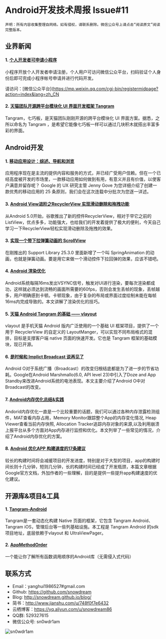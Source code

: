 # Android开发技术周报 Issue#11

    声明：所有内容收集整理自网络。如有侵权，请联系删除。微信公众号上请点击“阅读原文”阅读完整版本。
    
## 业界新闻
#### 1. [个人开发者可申请小程序](https://mp.weixin.qq.com/cgi-bin/announce?action=getannouncement&key=1490627746&version=1&lang=zh_CN)
小程序开放个人开发者申请注册，个人用户可访问微信公众平台，扫码验证个人身份后即可完成小程序帐号申请并进行代码开发。

请访问：[微信公众平台](https://mp.weixin.qq.com/cgi-bin/registermidpage?action=index&lang=zh_CN
  
#### 2. [天猫团队开源跨平台模块化 UI 界面开发框架 Tangram](https://www.oschina.net/news/83432/alibaba-opensource-tangram)
Tangram，七巧板，是天猫团队刚刚开源的跨平台模块化 UI 界面方案。据悉，之所以命名为 Tangram ，是希望它能像七巧板一样可以通过几块积木就搭出丰富多彩的界面。
  
## Android开发
#### 1. [移动应用设计：综述、导航和浏览](http://t.cn/R60XeGw)
应用程序现在是主流的提供内容和服务的方式，并已经广受用户信赖。但在一个已经高度被开发的市场里，一款移动应用如何做到有用，有意义并且有价值，以使客户满意并留存呢？ Google 的 UX 研究主管 Jenny Gove 为您详细介绍了创建一款优秀的移动应用的 25 条原则，我们会在这次连载中分批次为您逐一详述。

#### 3. [Android View进阶之RecyclerView 实现滑动删除和拖拽功能](http://t.cn/R60aGB3)
从Android 5.0开始，谷歌推出了新的控件RecyclerView，相对于早它之前的ListView，优点多多，功能强大，也给我们的开发着提供了极大的便利，今天自己学习一下RecyclerView轻松实现滑动删除及拖拽的效果。

#### 3. [实现一个带下拉弹簧动画的 ScrollView](http://www.jianshu.com/p/ce6497cada9c)
在刚推出的 Support Library 25.3.0 里面新增了一个叫 SpringAnimation 的动画，也就是弹簧动画。要是用它来做一个滑动控件下拉回弹的效果，应该不错吧。

#### 4. [Android 渲染优化](http://wuxiaolong.me/2017/03/26/Rendering/?hmsr=toutiao.io&utm_medium=toutiao.io&utm_source=toutiao.io)
Android系统每隔16ms发出VSYNC信号，触发对UI进行渲染，要每次渲染都成功，这样就必须达到流畅的画面所需要的60fps，否则会发生丢帧的现象，丢帧越多，用户明确感到卡顿。卡顿现象，由于复杂的布局或界面过度绘制未能在每帧16ms内完成导致的。本文讲解了渲染优化的技巧。

#### 5. [天猫 Android Tangram 的基础 —— vlayout](https://mp.weixin.qq.com/s?__biz=MzAxNjI3MDkzOQ==&mid=2654472702&idx=1&sn=a21256387cc06b2a1833589f71e9b54a)
vlayout 是手机天猫 Android 版内广泛使用的一个基础 UI 框架项目，提供了一个用于 RecyclerView 的自定义的 LayoutManger，可以实现不同布局格式的混排，目标是支撑客户端 native 页面的快速开发。它也是 Tangram 框架的基础模块，现已开源。

#### 6. [是时候和 Implict Broadcast 说再见了](https://zhuanlan.zhihu.com/p/26029881?hmsr=toutiao.io&utm_medium=toutiao.io&utm_source=toutiao.io)
Android O对于系统广播（Broadcast）的改变归根结底都是为了进一步的节省功耗。Google在Android Marshmallo(6.0, API level 23)中引入了Doze and App Standby来改进Android系统的电池表现。本文主要介绍了Android O中对Broadcast的改变。

#### 7. [Android内存优化总结&实践](https://mp.weixin.qq.com/s/2MsEAR9pQfMr1Sfs7cPdWQ)
Andorid内存优化一直是一个比较重要的话题，我们可以通过各种内存泄露检测组件，MAT查看内存占用，Memory Monitor跟踪整个App的内存变化情况, Heap Viewer查看当前内存快照, Allocation Tracker追踪内存对象的来源,以及利用崩溃上报平台从多个方面对App内存进行监控和优化。本文列举了一些常见的情况，介绍了Android内存优化的方案。

#### 8. [Android 优化APP 构建速度的17条建议](http://www.jianshu.com/p/a1cc8f2e0877?hmsr=toutiao.io&utm_medium=toutiao.io&utm_source=toutiao.io)
较长的构建时间将会减缓项目的开发进度，特别是对于大型的项目，app的构建时间长则十几分钟，短则几分钟，长的构建时间已经成了开发瓶颈，本篇文章根据Google官方文档，外加作者的一些理解，目的是提供一些提升app构建速度的优化建议。

## 开源库&项目&工具
#### 1. [Tangram-Android](https://github.com/alibaba/Tangram-Android/blob/master/README-ch.md)
Tangram是一套动态化构建 Native 页面的框架，它包含 Tangram Android、Tangram iOS，管理后台等一些列基础设施。本工程是 Tangram Android 的sdk 项目地址，底层依赖于vlayout 和 UltraViewPager。

#### 2. [AppMethodOrder](https://github.com/zjw-swun/AppMethodOrder)
一个能让你了解所有函数调用顺序的Android库（无需侵入式代码）

## 联系方式
* Email：yanghui1986527#gmail.com
* Github: https://github.com/snowdream
* Blog: http://snowdream.github.io/blog/
* 简书：http://www.jianshu.com/u/748f0f7e6432
* 云栖博客：https://yq.aliyun.com/u/snowdream86 
* QQ群: 529327615     
* 微信公众号:  sn0wdr1am    

![sn0wdr1am](https://static.dingtalk.com/media/lADOmAwFCs0BAs0BAg_258_258.jpg)

